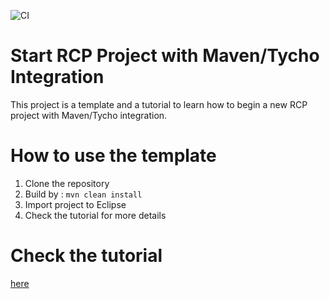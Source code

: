 ![CI](https://github.com/ferdjoukh/RCPMavenTychoStructure/workflows/CI/badge.svg)

# Start RCP Project with Maven/Tycho Integration

This project is a template and a tutorial to learn how to begin a new RCP project with Maven/Tycho integration.

# How to use the template

1. Clone the repository
1. Build by : `mvn clean install`
1. Import project to Eclipse
1. Check the tutorial for more details

# Check the tutorial

[here](slides.md)